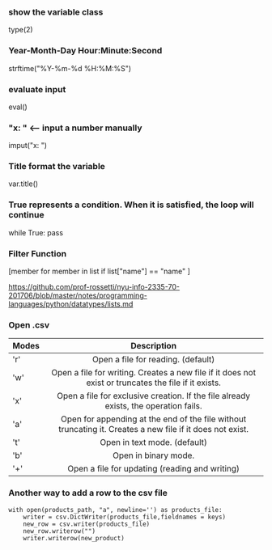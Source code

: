 ### show the variable class
type(2)

### Year-Month-Day Hour:Minute:Second
strftime("%Y-%m-%d %H:%M:%S")

### evaluate input
eval()

### "x: " <-- input a number manually
imput("x: ")

### Title format the variable
  var.title()

### True represents a condition. When it is satisfied, the loop will continue
while True:
  pass


### Filter Function
[member for member in list if list["name"] == "name" ]

https://github.com/prof-rossetti/nyu-info-2335-70-201706/blob/master/notes/programming-languages/python/datatypes/lists.md

### Open .csv
|Modes|Description|
|-----|:---------:|
|'r'  |Open a file for reading. (default)|
|'w'  |Open a file for writing. Creates a new file if it does not exist or truncates the file if it exists.|
|'x'  |Open a file for exclusive creation. If the file already exists, the operation fails.|
|'a'  |Open for appending at the end of the file without truncating it. Creates a new file if it does not exist.|
|'t'  |Open in text mode. (default)|
|'b'  |Open in binary mode.|
|'+'  |Open a file for updating (reading and writing)|

### Another way to add a row to the csv file

```shell
with open(products_path, "a", newline='') as products_file:
    writer = csv.DictWriter(products_file,fieldnames = keys)
    new_row = csv.writer(products_file)
    new_row.writerow("")
    writer.writerow(new_product)
```
